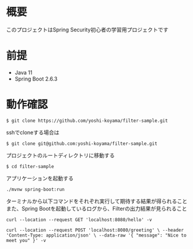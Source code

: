 # 概要
このプロジェクトはSpring Security初心者の学習用プロジェクトです

# 前提
- Java 11
- Spring Boot 2.6.3

# 動作確認

`$ git clone https://github.com/yoshi-koyama/filter-sample.git`

sshでcloneする場合は

`$ git clone git@github.com:yoshi-koyama/filter-sample.git`

プロジェクトのルートディレクトリに移動する

`$ cd filter-sample`

アプリケーションを起動する

`./mvnw spring-boot:run`

ターミナルから以下コマンドをそれぞれ実行して期待する結果が得られること
また、Spring Bootを起動しているログから、Filterの出力結果が見られること

`curl --location --request GET 'localhost:8080/hello' -v`


`curl --location --request POST 'localhost:8080/greeting' \
--header 'Content-Type: application/json' \
--data-raw '{
"message": "Nice to meet you"
}' -v`
